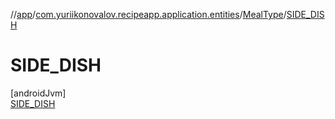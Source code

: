 //[app](../../../../index.md)/[com.yuriikonovalov.recipeapp.application.entities](../../index.md)/[MealType](../index.md)/[SIDE_DISH](index.md)

# SIDE_DISH

[androidJvm]\
[SIDE_DISH](index.md)
